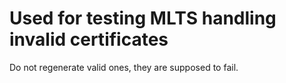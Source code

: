 # Used for testing MLTS handling invalid certificates

Do not regenerate valid ones, they are supposed to fail.
